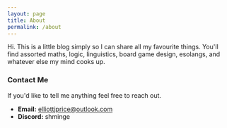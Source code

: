 ```yaml
---
layout: page
title: About
permalink: /about
---
```


Hi. This is a little blog simply so I can share all my favourite things. You'll find assorted maths, logic, linguistics, board game design, esolangs, and whatever else my mind cooks up. 

### Contact Me
If you'd like to tell me anything feel free to reach out.
- **Email:** elliottjprice@outlook.com
- **Discord:** shminge
